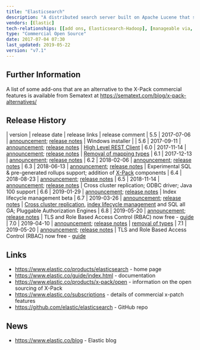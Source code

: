 ```yaml
---
title: "Elasticsearch"
description: "A distributed search server built on Apache Lucene that supports a number of advanced analytics over search results.  Data is stored in indexes, with each index able to support multiple schemas (types), with the data itself sharded to support distributed parallel queries, with multiple replicas of each shard providing resilience and redundancy.  Supports both pre-defined and schemaless types, all standard Lucene functionality (including faceting, grouping, clustering, hit highlighting, geo support, near real time indexing), the ability to update and delete documents (by id or query), upsert operations, batch operations, re-indexing (from one index into a second index), generated or calculated fields, document versioning and optimistic concurrency control, nested searches based on sub-documents or explicit parent-child document links, templated searches, a range of aggregations (include support for metrics, bucketing results, matrix calculations and custom aggregations using pipelines), custom analysers for indexing data, custom transformation pipelines prior to indexing (via an ingest node), the ability to query across clusters (cross cluster search), a plugin framework, registered queries that are executed against newly indexed data (percolation) and the ability to snapshot and restore indexes using HDFS, S3, Azure and Google Cloud.  Also now includes a number of features that were previously bundled separately in the Elastic X-Pack, including Security (encryption of data and links, authentication via LDAP and Active Directory, authorisation at the cluster, index, document and field level, and full audit logging), Monitoring (export of cluster, nod and index metrics), Alerting (via Watcher, allowing registration of scheduled queries over monitoring data that can perform a number of extensible actions), Graph (APIs for working with relationships, with connections between indexed terms generated on the fly using Elasticsearch aggregations and relevance scoring), SQL access (via a REST API, CLI or JDBC interface), Machine Learning (support for automated anomaly detection jobs over time-series data run on the ElasticSearch cluster) and Rollup (aggregation of historical data), the majority of which require a commercial licence from Elastic in order to be enabled.  Comes with a REST API, with clients available for a range of languages including Java, C#, Python, JavaScript, PHP, Perl and Ruby.  First released in February 2010, with a 1.0 release in February 2014.  Open source under the Apache licence, with the exception of the X-Pack components which are under an Elastic licence following the open sourcing of X-Pack in version 6.3.  Development is led by Elastic, who were formed in 2012 by the creator of Elasticsearch and a lead Lucene contributor, and who provide commercial support, licences to enable the commercial X-Pack features, and an on-site or public cloud service offering (Elastic Cloud)."
vendors: [Elastic]
tech-relationships: [[add ons, Elasticsearch-Hadoop], [manageable via, Elastic Cloud]]
type: "Commercial Open Source"
date: 2017-07-04 07:30
last_updated: 2019-05-22
version: "v7.1"
---
```

## Further Information

A list of some add-ons that are an alternative to the X-Pack commercial features is available from Sematext at <https://sematext.com/blog/x-pack-alternatives/>

## Release History

| version | release date | release links | release comment
| 5.5 | 2017-07-06 | [announcement](https://www.elastic.co/blog/elasticsearch-5-5-0-released); [release notes](https://www.elastic.co/guide/en/elasticsearch/reference/5.5/release-notes-5.5.0.html) | Windows installer |
| 5.6 | 2017-09-11 | [announcement](https://www.elastic.co/blog/elasticsearch-5-6-0-released); [release notes](https://www.elastic.co/guide/en/elasticsearch/reference/5.6/release-notes-5.6.0.html) | [High Level REST Client](https://www.elastic.co/blog/the-elasticsearch-java-high-level-rest-client-is-out)
| 6.0 | 2017-11-14 | [announcement](https://www.elastic.co/blog/elasticsearch-6-0-0-released); [release notes](https://www.elastic.co/guide/en/elasticsearch/reference/6.0/release-notes-6.0.0.html) | [Removal of mapping types](https://www.elastic.co/blog/removal-of-mapping-types-elasticsearch)
| 6.1 | 2017-12-13 | [announcement](https://www.elastic.co/blog/elasticsearch-6-1-0-released); [release notes](https://www.elastic.co/guide/en/elasticsearch/reference/6.1/release-notes-6.1.0.html)
| 6.2 | 2018-02-06 | [announcement](https://www.elastic.co/blog/elasticsearch-6-2-0-released); [release notes](https://www.elastic.co/guide/en/elasticsearch/reference/6.2/release-notes-6.2.0.html)
| 6.3 | 2018-06-13 | [announcement](https://www.elastic.co/blog/elasticsearch-6-3-0-released); [release notes](https://www.elastic.co/guide/en/elasticsearch/reference/6.3/release-notes-6.3.0.html) | Experimental SQL & pre-generated rollups support; addition of [X-Pack](/technologies/elastic-x-pack/) components
| 6.4 | 2018-08-23 | [announcement](https://www.elastic.co/blog/elasticsearch-6-4-0-released); [release notes](https://www.elastic.co/guide/en/elasticsearch/reference/6.4/release-notes-6.4.0.html)
| 6.5 | 2018-11-14 | [announcement](https://www.elastic.co/blog/elasticsearch-6-5-0-released); [release notes](https://www.elastic.co/guide/en/elasticsearch/reference/6.5/release-notes-6.5.0.html) | Cross cluster replication; ODBC driver; Java 100 support
| 6.6 | 2019-01-29 | [announcement](https://www.elastic.co/blog/elastic-stack-6-6-0-released); [release notes](https://www.elastic.co/guide/en/elasticsearch/reference/6.6/release-notes-6.6.0.html) | Index lifecycle management beta
| 6.7 | 2019-03-26 | [announcement](https://www.elastic.co/blog/elasticsearch-6-7-0-released); [release notes](https://www.elastic.co/guide/en/elasticsearch/reference/6.7/release-notes-6.7.0.html) | [Cross cluster replication](https://www.elastic.co/blog/follow-the-leader-an-introduction-to-cross-cluster-replication-in-elasticsearch), [index lifecycle management](https://www.elastic.co/blog/creating-frozen-indices-with-the-elasticsearch-freeze-index-api) and SQL all GA; Pluggable Authorization Engines
| 6.8 | 2019-05-20 | [announcement](https://www.elastic.co/blog/security-for-elasticsearch-is-now-free); [release notes](https://www.elastic.co/guide/en/elasticsearch/reference/6.8/release-notes-6.8.0.html) | TLS and Role Based Access Control (RBAC) now free - [guide](https://www.elastic.co/blog/getting-started-with-elasticsearch-security)
| 7.0 | 2019-04-10 | [announcement](https://www.elastic.co/blog/elasticsearch-7-0-0-released); [release notes](https://www.elastic.co/guide/en/elasticsearch/reference/7.0/release-notes-7.0.0.html) | [removal of types](https://www.elastic.co/blog/moving-from-types-to-typeless-apis-in-elasticsearch-7-0)
| 7.1 | 2019-05-20 | [announcement](https://www.elastic.co/blog/security-for-elasticsearch-is-now-free); [release notes](https://www.elastic.co/guide/en/elasticsearch/reference/7.1/release-notes-7.1.0.html) | TLS and Role Based Access Control (RBAC) now free - [guide](https://www.elastic.co/blog/getting-started-with-elasticsearch-security)

## Links

* <https://www.elastic.co/products/elasticsearch> - home page
* <https://www.elastic.co/guide/index.html> - documentation
* <https://www.elastic.co/products/x-pack/open> - information on the open sourcing of X-Pack
* <https://www.elastic.co/subscriptions> - details of commercial x-patch features
* <https://github.com/elastic/elasticsearch> - GitHub repo

## News

* <https://www.elastic.co/blog> - Elastic blog